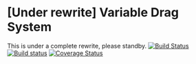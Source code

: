 # [Under rewrite] Variable Drag System
This is under a complete rewrite, please standby.
[![Build Status](https://travis-ci.org/nolanholden/vds.svg?branch=master)](https://travis-ci.org/nolanholden/vds)
[![Build status](https://ci.appveyor.com/api/projects/status/github/nolanholden/vds?branch=master&svg=true)](https://ci.appveyor.com/project/nolanholden/vds)
[![Coverage Status](https://coveralls.io/repos/github/nolanholden/vds/badge.svg?branch=master)](https://coveralls.io/github/nolanholden/vds?branch=master)

